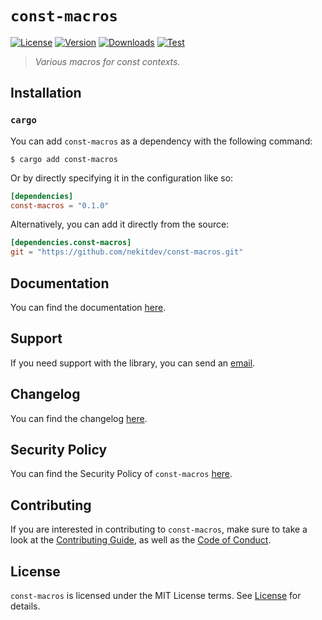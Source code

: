 # `const-macros`

[![License][License Badge]][License]
[![Version][Version Badge]][Crate]
[![Downloads][Downloads Badge]][Crate]
[![Test][Test Badge]][Actions]

> *Various macros for const contexts.*

## Installation

### `cargo`

You can add `const-macros` as a dependency with the following command:

```console
$ cargo add const-macros
```

Or by directly specifying it in the configuration like so:

```toml
[dependencies]
const-macros = "0.1.0"
```

Alternatively, you can add it directly from the source:

```toml
[dependencies.const-macros]
git = "https://github.com/nekitdev/const-macros.git"
```

## Documentation

You can find the documentation [here][Documentation].

## Support

If you need support with the library, you can send an [email][Email].

## Changelog

You can find the changelog [here][Changelog].

## Security Policy

You can find the Security Policy of `const-macros` [here][Security].

## Contributing

If you are interested in contributing to `const-macros`, make sure to take a look at the
[Contributing Guide][Contributing Guide], as well as the [Code of Conduct][Code of Conduct].

## License

`const-macros` is licensed under the MIT License terms. See [License][License] for details.

[Email]: mailto:support@nekit.dev

[Discord]: https://nekit.dev/chat

[Actions]: https://github.com/nekitdev/const-macros/actions

[Changelog]: https://github.com/nekitdev/const-macros/blob/main/CHANGELOG.md
[Code of Conduct]: https://github.com/nekitdev/const-macros/blob/main/CODE_OF_CONDUCT.md
[Contributing Guide]: https://github.com/nekitdev/const-macros/blob/main/CONTRIBUTING.md
[Security]: https://github.com/nekitdev/const-macros/blob/main/SECURITY.md

[License]: https://github.com/nekitdev/const-macros/blob/main/LICENSE

[Crate]: https://crates.io/crates/const-macros
[Documentation]: https://docs.rs/const-macros

[License Badge]: https://img.shields.io/crates/l/const-macros
[Version Badge]: https://img.shields.io/crates/v/const-macros
[Downloads Badge]: https://img.shields.io/crates/dr/const-macros
[Test Badge]: https://github.com/nekitdev/const-macros/workflows/test/badge.svg
